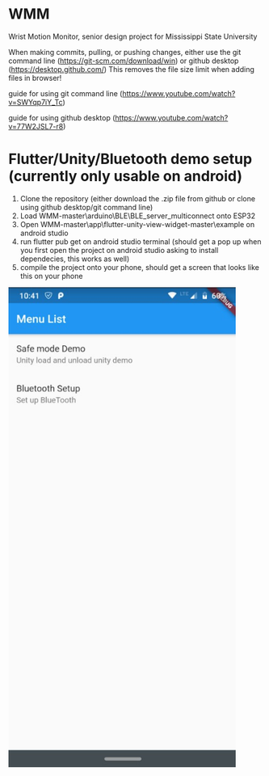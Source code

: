 # WMM
Wrist Motion Monitor, senior design project for Mississippi State University

When making commits, pulling, or pushing changes, either use the git command line (https://git-scm.com/download/win) or github desktop (https://desktop.github.com/) 
This removes the file size limit when adding files in browser! 

guide for using git command line (https://www.youtube.com/watch?v=SWYqp7iY_Tc) 

guide for using github desktop (https://www.youtube.com/watch?v=77W2JSL7-r8) 


# Flutter/Unity/Bluetooth demo setup (currently only usable on android) 

1. Clone the repository (either download the .zip file from github or clone using github desktop/git command line) 
2. Load WMM-master\arduino\BLE\BLE_server_multiconnect onto ESP32 
3. Open WMM-master\app\flutter-unity-view-widget-master\example on android studio
4. run flutter pub get on android studio terminal (should get a pop up when you first open the project on android studio asking to install dependecies, this works as well) 
5. compile the project onto your phone, should get a screen that looks like this on your phone 
<img src="Tutorial-1.jpg" width="450" height="950">
